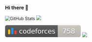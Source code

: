 ### Hi there 👋

<!--
**ArifAhmed120829/ArifAhmed120829** is a ✨ _special_ ✨ repository because its `README.md` (this file) appears on your GitHub profile.

Here are some ideas to get you started:

- 🔭 I’m currently working on ...
- 🌱 I’m currently learning ...
- 👯 I’m looking to collaborate on ...
- 🤔 I’m looking for help with ...
- 💬 Ask me about ...
- 📫 How to reach me: ...
- 😄 Pronouns: ...
- ⚡ Fun fact: ...
-->
![GitHub Stats](https://github-readme-stats.vercel.app/api?username=ArifAhmed120829&theme=tokyonight)
![](https://leetcard.jacoblin.cool/ArifXx1?ext=heatmap)

![](https://raw.githubusercontent.com/ArifAhmed120829/cf_statss/main/output/max_rating.svg)
![](https://raw.githubusercontent.com/ArifAhmed120829/cf-statss/main/output/rating.svg)
